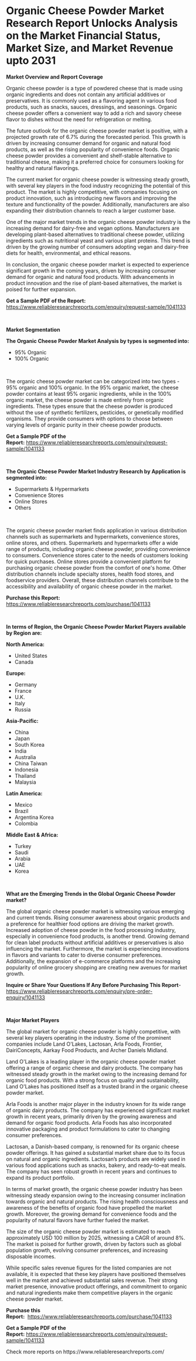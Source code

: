 <p><h1>Organic Cheese Powder Market Research Report Unlocks Analysis on the Market Financial Status, Market Size, and Market Revenue upto 2031</h1></p><p><strong>Market Overview and Report Coverage</strong></p>
<p><p>Organic cheese powder is a type of powdered cheese that is made using organic ingredients and does not contain any artificial additives or preservatives. It is commonly used as a flavoring agent in various food products, such as snacks, sauces, dressings, and seasonings. Organic cheese powder offers a convenient way to add a rich and savory cheese flavor to dishes without the need for refrigeration or melting.</p><p>The future outlook for the organic cheese powder market is positive, with a projected growth rate of 6.7% during the forecasted period. This growth is driven by increasing consumer demand for organic and natural food products, as well as the rising popularity of convenience foods. Organic cheese powder provides a convenient and shelf-stable alternative to traditional cheese, making it a preferred choice for consumers looking for healthy and natural flavorings.</p><p>The current market for organic cheese powder is witnessing steady growth, with several key players in the food industry recognizing the potential of this product. The market is highly competitive, with companies focusing on product innovation, such as introducing new flavors and improving the texture and functionality of the powder. Additionally, manufacturers are also expanding their distribution channels to reach a larger customer base.</p><p>One of the major market trends in the organic cheese powder industry is the increasing demand for dairy-free and vegan options. Manufacturers are developing plant-based alternatives to traditional cheese powder, utilizing ingredients such as nutritional yeast and various plant proteins. This trend is driven by the growing number of consumers adopting vegan and dairy-free diets for health, environmental, and ethical reasons.</p><p>In conclusion, the organic cheese powder market is expected to experience significant growth in the coming years, driven by increasing consumer demand for organic and natural food products. With advancements in product innovation and the rise of plant-based alternatives, the market is poised for further expansion.</p></p>
<p><strong>Get a Sample PDF of the Report:</strong> <a href="https://www.reliableresearchreports.com/enquiry/request-sample/1041133">https://www.reliableresearchreports.com/enquiry/request-sample/1041133</a></p>
<p>&nbsp;</p>
<p><strong>Market Segmentation</strong></p>
<p><strong>The Organic Cheese Powder Market Analysis by types is segmented into:</strong></p>
<p><ul><li>95% Organic</li><li>100% Organic</li></ul></p>
<p>&nbsp;</p>
<p><p>The organic cheese powder market can be categorized into two types - 95% organic and 100% organic. In the 95% organic market, the cheese powder contains at least 95% organic ingredients, while in the 100% organic market, the cheese powder is made entirely from organic ingredients. These types ensure that the cheese powder is produced without the use of synthetic fertilizers, pesticides, or genetically modified organisms. They provide consumers with options to choose between varying levels of organic purity in their cheese powder products.</p></p>
<p><strong>Get a Sample PDF of the Report:</strong>&nbsp;<a href="https://www.reliableresearchreports.com/enquiry/request-sample/1041133">https://www.reliableresearchreports.com/enquiry/request-sample/1041133</a></p>
<p>&nbsp;</p>
<p><strong>The Organic Cheese Powder Market Industry Research by Application is segmented into:</strong></p>
<p><ul><li>Supermarkets & Hypermarkets</li><li>Convenience Stores</li><li>Online Stores</li><li>Others</li></ul></p>
<p>&nbsp;</p>
<p><p>The organic cheese powder market finds application in various distribution channels such as supermarkets and hypermarkets, convenience stores, online stores, and others. Supermarkets and hypermarkets offer a wide range of products, including organic cheese powder, providing convenience to consumers. Convenience stores cater to the needs of customers looking for quick purchases. Online stores provide a convenient platform for purchasing organic cheese powder from the comfort of one's home. Other distribution channels include specialty stores, health food stores, and foodservice providers. Overall, these distribution channels contribute to the accessibility and availability of organic cheese powder in the market.</p></p>
<p><strong>Purchase this Report:</strong>&nbsp; <a href="https://www.reliableresearchreports.com/purchase/1041133">https://www.reliableresearchreports.com/purchase/1041133</a></p>
<p>&nbsp;</p>
<p><strong>In terms of Region, the Organic Cheese Powder Market Players available by Region are:</strong></p>
<p>
    <p> <strong> North America: </strong>
        <ul>
            <li>United States</li>
            <li>Canada</li>
        </ul>
        </p> 
    <p> <strong> Europe: </strong>
        <ul>
            <li>Germany</li>
            <li>France</li>
            <li>U.K.</li>
            <li>Italy</li>
            <li>Russia</li>
        </ul>
        </p> 
    <p> <strong> Asia-Pacific: </strong>
        <ul>
            <li>China</li>
            <li>Japan</li>
            <li>South Korea</li>
            <li>India</li>
            <li>Australia</li>
            <li>China Taiwan</li>
            <li>Indonesia</li>
            <li>Thailand</li>
            <li>Malaysia</li>
        </ul>
        </p> 
    <p> <strong> Latin America: </strong>
        <ul>
            <li>Mexico</li>
            <li>Brazil</li>
            <li>Argentina Korea</li>
            <li>Colombia</li>
        </ul>
        </p> 
    <p> <strong> Middle East & Africa: </strong>
        <ul>
            <li>Turkey</li>
            <li>Saudi</li>
            <li>Arabia</li>
            <li>UAE</li>
            <li>Korea</li>
        </ul>
    </p>
    </p>
<p>&nbsp;</p>
<p><strong>What are the Emerging Trends in the Global Organic Cheese Powder market?</strong></p>
<p><p>The global organic cheese powder market is witnessing various emerging and current trends. Rising consumer awareness about organic products and a preference for healthier food options are driving the market growth. Increased adoption of cheese powder in the food processing industry, especially in convenience food products, is another trend. Growing demand for clean label products without artificial additives or preservatives is also influencing the market. Furthermore, the market is experiencing innovations in flavors and variants to cater to diverse consumer preferences. Additionally, the expansion of e-commerce platforms and the increasing popularity of online grocery shopping are creating new avenues for market growth.</p></p>
<p><strong>Inquire or Share Your Questions If Any Before Purchasing This Report</strong>- <a href="https://www.reliableresearchreports.com/enquiry/pre-order-enquiry/1041133">https://www.reliableresearchreports.com/enquiry/pre-order-enquiry/1041133</a></p>
<p>&nbsp;</p>
<p><strong>Major Market Players</strong></p>
<p><p>The global market for organic cheese powder is highly competitive, with several key players operating in the industry. Some of the prominent companies include Land O'Lakes, Lactosan, Arla Foods, Frontier, DairiConcepts, Aarkay Food Products, and Archer Daniels Midland. </p><p>Land O'Lakes is a leading player in the organic cheese powder market offering a range of organic cheese and dairy products. The company has witnessed steady growth in the market owing to the increasing demand for organic food products. With a strong focus on quality and sustainability, Land O'Lakes has positioned itself as a trusted brand in the organic cheese powder market.</p><p>Arla Foods is another major player in the industry known for its wide range of organic dairy products. The company has experienced significant market growth in recent years, primarily driven by the growing awareness and demand for organic food products. Arla Foods has also incorporated innovative packaging and product formulations to cater to changing consumer preferences.</p><p>Lactosan, a Danish-based company, is renowned for its organic cheese powder offerings. It has gained a substantial market share due to its focus on natural and organic ingredients. Lactosan’s products are widely used in various food applications such as snacks, bakery, and ready-to-eat meals. The company has seen robust growth in recent years and continues to expand its product portfolio.</p><p>In terms of market growth, the organic cheese powder industry has been witnessing steady expansion owing to the increasing consumer inclination towards organic and natural products. The rising health consciousness and awareness of the benefits of organic food have propelled the market growth. Moreover, the growing demand for convenience foods and the popularity of natural flavors have further fueled the market.</p><p>The size of the organic cheese powder market is estimated to reach approximately USD 100 million by 2025, witnessing a CAGR of around 8%. The market is poised for further growth, driven by factors such as global population growth, evolving consumer preferences, and increasing disposable incomes.</p><p>While specific sales revenue figures for the listed companies are not available, it is expected that these key players have positioned themselves well in the market and achieved substantial sales revenue. Their strong market presence, innovative product offerings, and commitment to organic and natural ingredients make them competitive players in the organic cheese powder market.</p></p>
<p><strong>Purchase this Report:</strong>&nbsp;&nbsp;<a href="https://www.reliableresearchreports.com/purchase/1041133">https://www.reliableresearchreports.com/purchase/1041133</a></p>
<p></p>
<p><strong>Get a Sample PDF of the Report:</strong>&nbsp;<a href="https://www.reliableresearchreports.com/enquiry/request-sample/1041133">https://www.reliableresearchreports.com/enquiry/request-sample/1041133</a></p>
<p>Check more reports on https://www.reliableresearchreports.com/</p>
